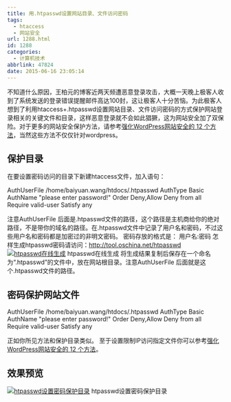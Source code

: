 ```yaml
---
title: 用.htpasswd设置网站目录、文件访问密码
tags:
  - htaccess
  - 网站安全
url: 1288.html
id: 1288
categories:
  - 计算机技术
abbrlink: 47824
date: 2015-06-16 23:05:14
---
```


不知道什么原因，王柏元的博客近两天频遭恶意登录攻击，大概一天晚上极客人收到了系统发送的登录错误提醒邮件高达100封，这让极客人十分苦恼。为此极客人想到了利用htaccess+.htpasswd设置网站目录、文件访问密码的方式保护网站登录相关的关键文件和目录，这样恶意登录就不会如此猖獗，这为网站安全加了双保险。对于更多的网站安全保护方法，请参考[强化WordPress网站安全的 12 个方法](http://baiyuan.wang/12-way-to-enhance-the-wordpress-web-site-security.html)，当然这些方法不仅仅针对wordpress。

保护目录
----

在要设置密码访问的目录下新建htaccess文件，加入语句：

AuthUserFile /home/baiyuan.wang/htdocs/.htpasswd
AuthType Basic
AuthName "please enter password!"
Order Deny,Allow
Deny from all
Require valid-user
Satisfy any

注意AuthUserFile 后面是.htpasswd文件的路径，这个路径是主机商给你的绝对路径，不是带你的域名的路径。在.htpasswd文件中记录了用户名和密码，不过这些用户名和密码都是加密过的非明文密码。 密码存放的格式是： 用户名:密码 怎样生成htpasswd密码请访问：http://tool.oschina.net/htpasswd [![htpasswd在线生成](http://baiyuan.wang/wp-content/uploads/2015/06/baiyuan.wang_2015-06-16_22-53-31.jpg)](http://baiyuan.wang/wp-content/uploads/2015/06/baiyuan.wang_2015-06-16_22-53-31.jpg) htpasswd在线生成 将生成结果复制后保存在一个命名为“.htpasswd”的文件中，放在网站根目录。注意AuthUserFile 后面就是这个.htpasswd文件的路径。

密码保护网站文件
--------

<Files wp-login.php>
AuthUserFile /home/baiyuan.wang/htdocs/.htpasswd
AuthType Basic
AuthName "please enter password!"
Order Deny,Allow
Deny from all
Require valid-user
Satisfy any
</Files>

正如你所见方法和保护目录类似。 至于设置限制IP访问指定文件你可以参考[强化WordPress网站安全的 12 个方法](http://baiyuan.wang/12-way-to-enhance-the-wordpress-web-site-security.html)。

效果预览
----

[![htpasswd设置密码保护目录](http://baiyuan.wang/wp-content/uploads/2015/06/baiyuan.wang_2015-06-16_23-00-37.jpg)](http://baiyuan.wang/wp-content/uploads/2015/06/baiyuan.wang_2015-06-16_23-00-37.jpg) htpasswd设置密码保护目录